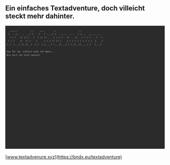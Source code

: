 <!-- language: lang-none -->

## Ein einfaches Textadventure, doch villeicht steckt mehr dahinter.

![bilder/demo.gif](bilder/demo.gif)

[www.textadvenure.xyz](https://bndx.eu/textadventure)